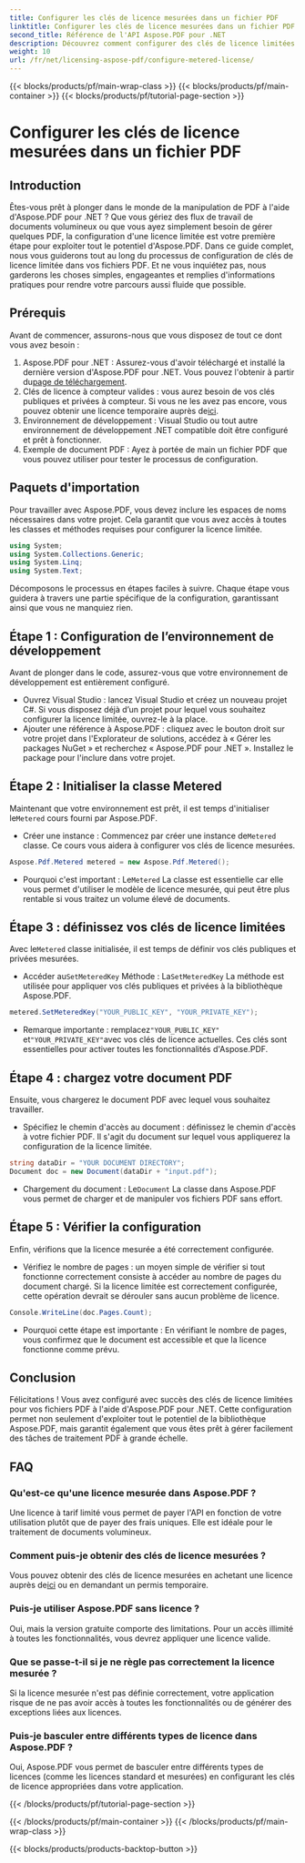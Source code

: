 ```yaml
---
title: Configurer les clés de licence mesurées dans un fichier PDF
linktitle: Configurer les clés de licence mesurées dans un fichier PDF
second_title: Référence de l'API Aspose.PDF pour .NET
description: Découvrez comment configurer des clés de licence limitées dans vos fichiers PDF à l'aide d'Aspose.PDF pour .NET avec ce guide complet étape par étape.
weight: 10
url: /fr/net/licensing-aspose-pdf/configure-metered-license/
---
```


{{< blocks/products/pf/main-wrap-class >}}
{{< blocks/products/pf/main-container >}}
{{< blocks/products/pf/tutorial-page-section >}}

# Configurer les clés de licence mesurées dans un fichier PDF

## Introduction

Êtes-vous prêt à plonger dans le monde de la manipulation de PDF à l'aide d'Aspose.PDF pour .NET ? Que vous gériez des flux de travail de documents volumineux ou que vous ayez simplement besoin de gérer quelques PDF, la configuration d'une licence limitée est votre première étape pour exploiter tout le potentiel d'Aspose.PDF. Dans ce guide complet, nous vous guiderons tout au long du processus de configuration de clés de licence limitée dans vos fichiers PDF. Et ne vous inquiétez pas, nous garderons les choses simples, engageantes et remplies d'informations pratiques pour rendre votre parcours aussi fluide que possible.

## Prérequis

Avant de commencer, assurons-nous que vous disposez de tout ce dont vous avez besoin :

1.  Aspose.PDF pour .NET : Assurez-vous d'avoir téléchargé et installé la dernière version d'Aspose.PDF pour .NET. Vous pouvez l'obtenir à partir du[page de téléchargement](https://releases.aspose.com/pdf/net/).
2.  Clés de licence à compteur valides : vous aurez besoin de vos clés publiques et privées à compteur. Si vous ne les avez pas encore, vous pouvez obtenir une licence temporaire auprès de[ici](https://purchase.aspose.com/temporary-license/).
3. Environnement de développement : Visual Studio ou tout autre environnement de développement .NET compatible doit être configuré et prêt à fonctionner.
4. Exemple de document PDF : Ayez à portée de main un fichier PDF que vous pouvez utiliser pour tester le processus de configuration.

## Paquets d'importation

Pour travailler avec Aspose.PDF, vous devez inclure les espaces de noms nécessaires dans votre projet. Cela garantit que vous avez accès à toutes les classes et méthodes requises pour configurer la licence limitée.

```csharp
using System;
using System.Collections.Generic;
using System.Linq;
using System.Text;
```

Décomposons le processus en étapes faciles à suivre. Chaque étape vous guidera à travers une partie spécifique de la configuration, garantissant ainsi que vous ne manquiez rien.

## Étape 1 : Configuration de l’environnement de développement

Avant de plonger dans le code, assurez-vous que votre environnement de développement est entièrement configuré.

- Ouvrez Visual Studio : lancez Visual Studio et créez un nouveau projet C#. Si vous disposez déjà d’un projet pour lequel vous souhaitez configurer la licence limitée, ouvrez-le à la place.
- Ajouter une référence à Aspose.PDF : cliquez avec le bouton droit sur votre projet dans l'Explorateur de solutions, accédez à « Gérer les packages NuGet » et recherchez « Aspose.PDF pour .NET ». Installez le package pour l'inclure dans votre projet.

## Étape 2 : Initialiser la classe Metered

 Maintenant que votre environnement est prêt, il est temps d'initialiser le`Metered` cours fourni par Aspose.PDF.

-  Créer une instance : Commencez par créer une instance de`Metered` classe. Ce cours vous aidera à configurer vos clés de licence mesurées.

```csharp
Aspose.Pdf.Metered metered = new Aspose.Pdf.Metered();
```

-  Pourquoi c'est important : Le`Metered` La classe est essentielle car elle vous permet d'utiliser le modèle de licence mesurée, qui peut être plus rentable si vous traitez un volume élevé de documents.

## Étape 3 : définissez vos clés de licence limitées

 Avec le`Metered` classe initialisée, il est temps de définir vos clés publiques et privées mesurées.

-  Accéder au`SetMeteredKey` Méthode : La`SetMeteredKey` La méthode est utilisée pour appliquer vos clés publiques et privées à la bibliothèque Aspose.PDF.

```csharp
metered.SetMeteredKey("YOUR_PUBLIC_KEY", "YOUR_PRIVATE_KEY");
```

-  Remarque importante : remplacez`"YOUR_PUBLIC_KEY"` et`"YOUR_PRIVATE_KEY"`avec vos clés de licence actuelles. Ces clés sont essentielles pour activer toutes les fonctionnalités d'Aspose.PDF.

## Étape 4 : chargez votre document PDF

Ensuite, vous chargerez le document PDF avec lequel vous souhaitez travailler.

- Spécifiez le chemin d'accès au document : définissez le chemin d'accès à votre fichier PDF. Il s'agit du document sur lequel vous appliquerez la configuration de la licence limitée.

```csharp
string dataDir = "YOUR DOCUMENT DIRECTORY";
Document doc = new Document(dataDir + "input.pdf");
```

-  Chargement du document : Le`Document` La classe dans Aspose.PDF vous permet de charger et de manipuler vos fichiers PDF sans effort.

## Étape 5 : Vérifier la configuration

Enfin, vérifions que la licence mesurée a été correctement configurée.

- Vérifiez le nombre de pages : un moyen simple de vérifier si tout fonctionne correctement consiste à accéder au nombre de pages du document chargé. Si la licence limitée est correctement configurée, cette opération devrait se dérouler sans aucun problème de licence.

```csharp
Console.WriteLine(doc.Pages.Count);
```

- Pourquoi cette étape est importante : En vérifiant le nombre de pages, vous confirmez que le document est accessible et que la licence fonctionne comme prévu.

## Conclusion

Félicitations ! Vous avez configuré avec succès des clés de licence limitées pour vos fichiers PDF à l'aide d'Aspose.PDF pour .NET. Cette configuration permet non seulement d'exploiter tout le potentiel de la bibliothèque Aspose.PDF, mais garantit également que vous êtes prêt à gérer facilement des tâches de traitement PDF à grande échelle.

## FAQ

### Qu'est-ce qu'une licence mesurée dans Aspose.PDF ?  
Une licence à tarif limité vous permet de payer l'API en fonction de votre utilisation plutôt que de payer des frais uniques. Elle est idéale pour le traitement de documents volumineux.

### Comment puis-je obtenir des clés de licence mesurées ?  
 Vous pouvez obtenir des clés de licence mesurées en achetant une licence auprès de[ici](https://purchase.aspose.com/buy) ou en demandant un permis temporaire.

### Puis-je utiliser Aspose.PDF sans licence ?  
Oui, mais la version gratuite comporte des limitations. Pour un accès illimité à toutes les fonctionnalités, vous devrez appliquer une licence valide.

### Que se passe-t-il si je ne règle pas correctement la licence mesurée ?  
Si la licence mesurée n'est pas définie correctement, votre application risque de ne pas avoir accès à toutes les fonctionnalités ou de générer des exceptions liées aux licences.

### Puis-je basculer entre différents types de licence dans Aspose.PDF ?  
Oui, Aspose.PDF vous permet de basculer entre différents types de licences (comme les licences standard et mesurées) en configurant les clés de licence appropriées dans votre application.

{{< /blocks/products/pf/tutorial-page-section >}}

{{< /blocks/products/pf/main-container >}}
{{< /blocks/products/pf/main-wrap-class >}}

{{< blocks/products/products-backtop-button >}}
